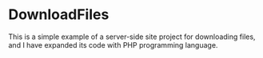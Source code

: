 # DownloadFiles
This is a simple example of a server-side site project for downloading files, and I have expanded its code with PHP programming language.
